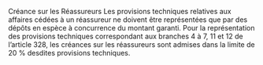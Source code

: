 Créance sur les Réassureurs
Les provisions techniques relatives aux affaires cédées à un réassureur ne doivent être représentées que par des dépôts en espèce à concurrence du montant garanti.
Pour la représentation des provisions techniques correspondant aux branches 4 à 7, 11 et 12 de l’article 328, les créances sur les réassureurs sont admises dans la limite de 20 % desdites provisions techniques.
